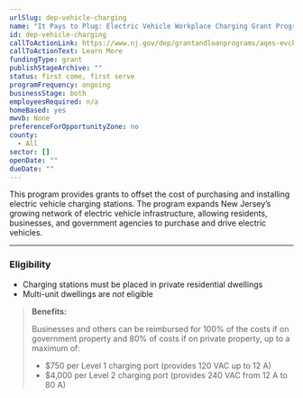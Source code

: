 ```yaml
---
urlSlug: dep-vehicle-charging
name: "It Pays to Plug: Electric Vehicle Workplace Charging Grant Program"
id: dep-vehicle-charging
callToActionLink: https://www.nj.gov/dep/grantandloanprograms/aqes-evcharge.htm
callToActionText: Learn More
fundingType: grant
publishStageArchive: ""
status: first come, first serve
programFrequency: ongoing
businessStage: both
employeesRequired: n/a
homeBased: yes
mwvb: None
preferenceForOpportunityZone: no
county:
  - All
sector: []
openDate: ""
dueDate: ""
---
```

This program provides grants to offset the cost of purchasing and installing electric vehicle charging stations. The program expands New Jersey’s growing network of electric vehicle infrastructure, allowing residents, businesses, and government agencies to purchase and drive electric vehicles.

- - -

### Eligibility

* Charging stations must be placed in private residential dwellings
* Multi-unit dwellings are *not* eligible

> **Benefits:**
>
> Businesses and others can be reimbursed for 100% of the costs if on government property and 80% of costs if on private property, up to a maximum of:  
>
>  - $750 per Level 1 charging port (provides 120 VAC up to 12 A)  
>  - $4,000 per Level 2 charging port (provides 240 VAC from 12 A to 80 A)